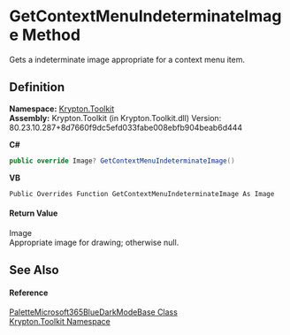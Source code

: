 # GetContextMenuIndeterminateImage Method


Gets a indeterminate image appropriate for a context menu item.



## Definition
**Namespace:** <a href="79d2eac2-21f4-54ff-7552-b20c33c30600.md">Krypton.Toolkit</a>  
**Assembly:** Krypton.Toolkit (in Krypton.Toolkit.dll) Version: 80.23.10.287+8d7660f9dc5efd033fabe008ebfb904beab6d444

**C#**
``` C#
public override Image? GetContextMenuIndeterminateImage()
```
**VB**
``` VB
Public Overrides Function GetContextMenuIndeterminateImage As Image
```



#### Return Value
Image  
Appropriate image for drawing; otherwise null.

## See Also


#### Reference
<a href="488b9150-98c8-dc6a-c9c4-9480e637537d.md">PaletteMicrosoft365BlueDarkModeBase Class</a>  
<a href="79d2eac2-21f4-54ff-7552-b20c33c30600.md">Krypton.Toolkit Namespace</a>  
